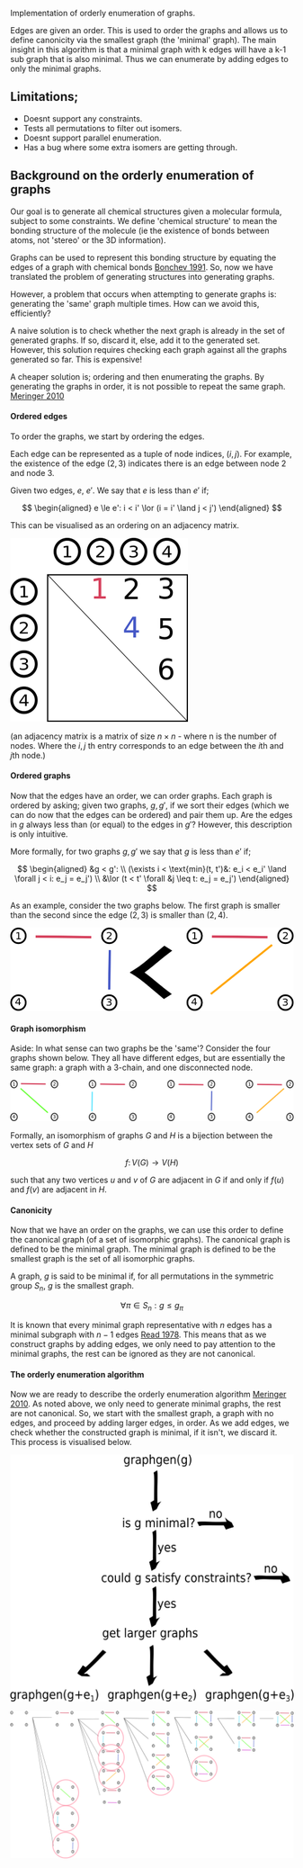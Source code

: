 Implementation of orderly enumeration of graphs.

Edges are given an order. This is used to order the graphs and allows us to define canonicity via the smallest graph (the 'minimal' graph).
The main insight in this algorithm is that a minimal graph with k edges will have a k-1 sub graph that is also minimal. Thus we can enumerate by adding edges to only the minimal graphs.

## Limitations;

- Doesnt support any constraints.
- Tests all permutations to filter out isomers.
- Doesnt support parallel enumeration.
- Has a bug where some extra isomers are getting through.


## Background on the orderly enumeration of graphs

Our goal is to generate all chemical structures given a molecular formula, subject to some constraints. We define 'chemical structure' to mean the bonding structure of the molecule (ie the existence of bonds between atoms, not 'stereo' or the 3D information).

Graphs can be used to represent this bonding structure by equating the edges of a graph with chemical bonds [Bonchev 1991](https://books.google.co.nz/books?hl=en&lr=&id=X0AG7HhiccoC&oi=fnd&pg=PA1&dq=Chemical+Graph+Theory:+Introduction+and+Fundamentals+1st+edition++bonchev&ots=Rbwszc_diC&sig=snbS9Wz02RA29WXTyxnuAuQmCG4&redir_esc=y#v=onepage&q=Chemical%20Graph%20Theory%3A%20Introduction%20and%20Fundamentals%201st%20edition%20%20bonchev&f=false). So, now we have translated the problem of generating structures into generating graphs.

However, a problem that occurs when attempting to generate graphs is: generating the 'same' graph multiple times. How can we avoid this, efficiently?

A naive solution is to check whether the next graph is already in the set of generated graphs. If so, discard it, else, add it to the generated set.
However, this solution requires checking each graph against all the graphs generated so far. This is expensive!

A cheaper solution is; ordering and then enumerating the graphs. By generating the graphs in order, it is not possible to repeat the same graph. [Meringer 2010](http://nozdr.ru/data/media/biblio/kolxoz/Ch/ChCm/Faulon%20J.L.,%20Bender%20A.%20(eds.)%20Handbook%20of%20chemoinformatics%20algorithms%20(CRC,%202010)(ISBN%201420082922)(ISBN%201420082922)(O)(435s)_ChCm_.pdf#page=246)

#### Ordered edges

To order the graphs, we start by ordering the edges.

Each edge can be represented as a tuple of node indices, $(i, j)$. For example, the existence of the edge $(2, 3)$ indicates there is an edge between node 2 and node 3.

Given two edges, $e$, $e'$. We say that $e$ is less than $e'$ if;

$$
\begin{aligned}
e \le e': i < i' \lor (i = i' \land j < j')
\end{aligned}
$$


This can be visualised as an ordering on an adjacency matrix.

![Edges are given an order](assets/edge-order.png)

(an adjacency matrix is a matrix of size $n\times n$ - where n is the number of nodes. Where the $i, j$ th entry corresponds to an edge between the $i$th and $j$th node.)

#### Ordered graphs

Now that the edges have an order, we can order graphs. Each graph is ordered by asking;
given two graphs, $g, g'$, if we sort their edges (which we can do now that the edges can be ordered) and pair them up. Are the edges in $g$ always less than (or equal) to the edges in $g'$? However, this description is only intuitive.

More formally, for two graphs $g, g'$ we say that $g$ is less than $e'$ if;

$$
\begin{aligned}
&g < g':  \\
(\exists i < \text{min}(t, t')&: e_i < e_i' \land \forall j < i: e_j = e_j') \\
&\lor (t < t' \forall &j \leq t: e_j = e_j')
\end{aligned}
$$

As an example, consider the two graphs below. The first graph is smaller than the second since the edge $(2, 3)$ is smaller than $(2, 4)$.


![The graphs are given an order.](assets/graph-order.png)

#### Graph isomorphism

Aside: In what sense can two graphs be the 'same'?
Consider the four graphs shown below. They all have different edges, but are essentially the same graph: a graph with a 3-chain, and one disconnected node.

![Four graphs that are different, yet the 'same'.](assets/isomers.png)

Formally, an isomorphism of graphs $G$ and $H$ is a bijection between the vertex sets of $G$ and $H$

$$
f\colon V(G)\to V(H)
$$

such that any two vertices $u$ and $v$ of $G$ are adjacent in $G$ if and only if $f(u)$ and $f(v)$ are adjacent in $H$.

#### Canonicity

Now that we have an order on the graphs, we can use this order to define the canonical graph (of a set of isomorphic graphs).
The canonical graph is defined to be the minimal graph. The minimal graph is defined to be the smallest graph is the set of all isomorphic graphs.

A graph, $g$ is said to be minimal if, for all permutations in the symmetric group $S_n$, $g$ is the smallest graph.

$$
\forall \pi \in S_n : g \leq g_\pi
$$

It is known that every minimal graph representative with $n$ edges has a minimal subgraph with $n-1$ edges [Read 1978](https://www.sciencedirect.com/science/article/abs/pii/S016750600870325X).
This means that as we construct graphs by adding edges, we only need to pay attention to the minimal graphs, the rest can be ignored as they are not canonical.

#### The orderly enumeration algorithm

Now we are ready to describe the orderly enumeration algorithm [Meringer 2010](http://nozdr.ru/data/media/biblio/kolxoz/Ch/ChCm/Faulon%20J.L.,%20Bender%20A.%20(eds.)%20Handbook%20of%20chemoinformatics%20algorithms%20(CRC,%202010)(ISBN%201420082922)(ISBN%201420082922)(O)(435s)_ChCm_.pdf#page=246).
As noted above, we only need to generate minimal graphs, the rest are not canonical.
So, we start with the smallest graph, a graph with no edges, and proceed by adding larger edges, in order.
As we add edges, we check whether the constructed graph is minimal, if it isn't, we discard it.
This process is visualised below.

![The orderly enumeration algorithm. Proceed in loops, recursively adding edges to graphs.](assets/graphgen-alg.png)


![An example of graph enumeration. The graphs are constructed by adding larger, and larger edges. Non-canonical graphs, circled in red, are not continued.](assets/generation-tree.png)
